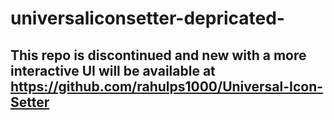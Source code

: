 # universaliconsetter-depricated-

## This repo is discontinued and new with a more interactive UI will be available at https://github.com/rahulps1000/Universal-Icon-Setter
